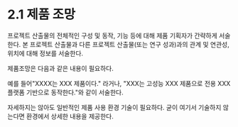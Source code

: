 # 2.1 제품 조망

프로젝트 산출물의 전체적인 구성 및 동작, 기능 등에 대해 제품 기획자가 간략하게 서술한다. 본 프로젝트 산출물과 다른 프로젝트 산출물(또는 연구 성과)과의 관계 및 연관성, 위치에 대해 정보를 서술한다. 



제품조망은 다음과 같은 내용이 필요하다.



예를 들어"XXXX는 XXX 제품이다." 라거나, "XXX는 고성능 XXX 제품으로 전용 XXX 플랫폼 기반으로 동작한다."와 같이 서술한다.



자세하지는 않아도 일반적인 제품 사용 환경 기술이 필요하다. 굳이 여기서 기술하지 않는다면 환경에서 상세한 내용을 제공한다.

